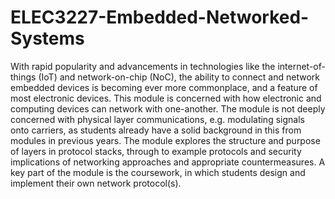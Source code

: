 # ELEC3227-Embedded-Networked-Systems

With rapid popularity and advancements in technologies like the internet-of-things (IoT) and network-on-chip (NoC), the ability to connect and network embedded devices is becoming ever more commonplace, and a feature of most electronic devices. This module is concerned with how electronic and computing devices can network with one-another. The module is not deeply concerned with physical layer communications, e.g. modulating signals onto carriers, as students already have a solid background in this from modules in previous years. The module explores the structure and purpose of layers in protocol stacks, through to example protocols and security implications of networking approaches and appropriate countermeasures. A key part of the module is the coursework, in which students design and implement their own network protocol(s).
